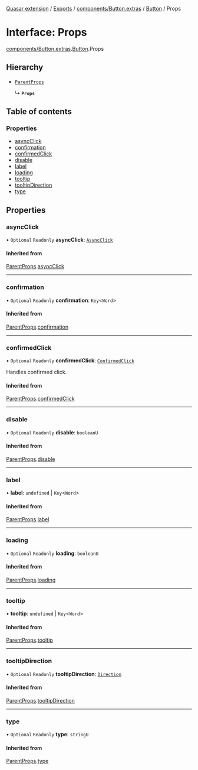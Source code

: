 [Quasar extension](../index.md) / [Exports](../modules.md) / [components/Button.extras](../modules/components_Button_extras.md) / [Button](../modules/components_Button_extras.Button.md) / Props

# Interface: Props

[components/Button.extras](../modules/components_Button_extras.md).[Button](../modules/components_Button_extras.Button.md).Props

## Hierarchy

- [`ParentProps`](components_Button_extras.Button.ParentProps.md)

  ↳ **`Props`**

## Table of contents

### Properties

- [asyncClick](components_Button_extras.Button.Props.md#asyncclick)
- [confirmation](components_Button_extras.Button.Props.md#confirmation)
- [confirmedClick](components_Button_extras.Button.Props.md#confirmedclick)
- [disable](components_Button_extras.Button.Props.md#disable)
- [label](components_Button_extras.Button.Props.md#label)
- [loading](components_Button_extras.Button.Props.md#loading)
- [tooltip](components_Button_extras.Button.Props.md#tooltip)
- [tooltipDirection](components_Button_extras.Button.Props.md#tooltipdirection)
- [type](components_Button_extras.Button.Props.md#type)

## Properties

### asyncClick

• `Optional` `Readonly` **asyncClick**: [`AsyncClick`](components_api_async_click.asyncClick.AsyncClick.md)

#### Inherited from

[ParentProps](components_Button_extras.Button.ParentProps.md).[asyncClick](components_Button_extras.Button.ParentProps.md#asyncclick)

___

### confirmation

• `Optional` `Readonly` **confirmation**: `Key`<`Word`\>

#### Inherited from

[ParentProps](components_Button_extras.Button.ParentProps.md).[confirmation](components_Button_extras.Button.ParentProps.md#confirmation)

___

### confirmedClick

• `Optional` `Readonly` **confirmedClick**: [`ConfirmedClick`](components_api_confirmed_click.confirmedClick.ConfirmedClick.md)

Handles confirmed click.

#### Inherited from

[ParentProps](components_Button_extras.Button.ParentProps.md).[confirmedClick](components_Button_extras.Button.ParentProps.md#confirmedclick)

___

### disable

• `Optional` `Readonly` **disable**: `booleanU`

#### Inherited from

[ParentProps](components_Button_extras.Button.ParentProps.md).[disable](components_Button_extras.Button.ParentProps.md#disable)

___

### label

• **label**: `undefined` \| `Key`<`Word`\>

#### Inherited from

[ParentProps](components_Button_extras.Button.ParentProps.md).[label](components_Button_extras.Button.ParentProps.md#label)

___

### loading

• `Optional` `Readonly` **loading**: `booleanU`

#### Inherited from

[ParentProps](components_Button_extras.Button.ParentProps.md).[loading](components_Button_extras.Button.ParentProps.md#loading)

___

### tooltip

• **tooltip**: `undefined` \| `Key`<`Word`\>

#### Inherited from

[ParentProps](components_Button_extras.Button.ParentProps.md).[tooltip](components_Button_extras.Button.ParentProps.md#tooltip)

___

### tooltipDirection

• `Optional` `Readonly` **tooltipDirection**: [`Direction`](../modules/components_api_direction.direction.md#direction)

#### Inherited from

[ParentProps](components_Button_extras.Button.ParentProps.md).[tooltipDirection](components_Button_extras.Button.ParentProps.md#tooltipdirection)

___

### type

• `Optional` `Readonly` **type**: `stringU`

#### Inherited from

[ParentProps](components_Button_extras.Button.ParentProps.md).[type](components_Button_extras.Button.ParentProps.md#type)
